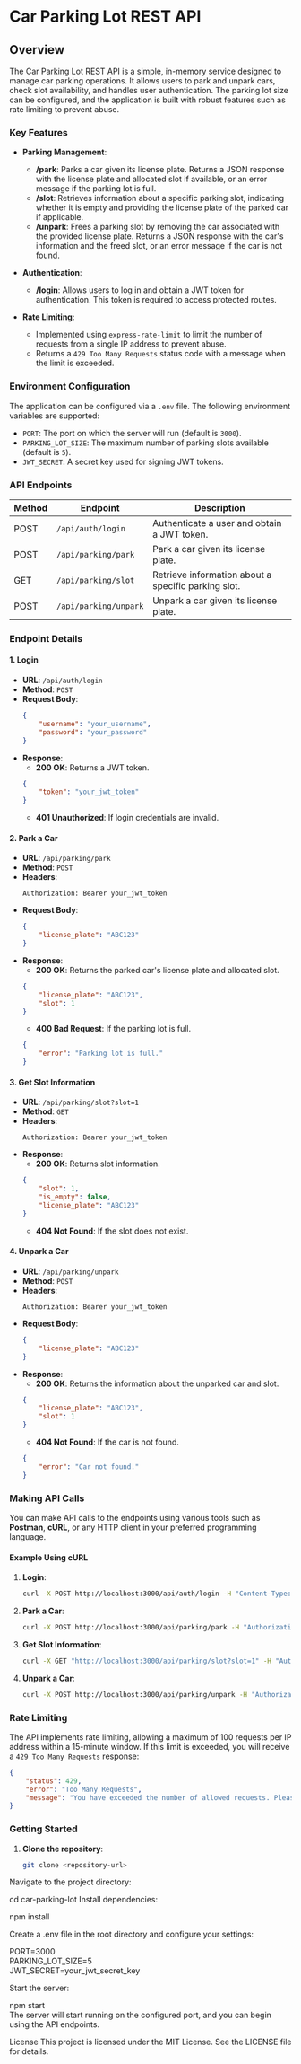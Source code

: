 # Car Parking Lot REST API

## Overview

The Car Parking Lot REST API is a simple, in-memory service designed to manage car parking operations. It allows users to park and unpark cars, check slot availability, and handles user authentication. The parking lot size can be configured, and the application is built with robust features such as rate limiting to prevent abuse.

### Key Features

- **Parking Management**:
  - **/park**: Parks a car given its license plate. Returns a JSON response with the license plate and allocated slot if available, or an error message if the parking lot is full.
  - **/slot**: Retrieves information about a specific parking slot, indicating whether it is empty and providing the license plate of the parked car if applicable.
  - **/unpark**: Frees a parking slot by removing the car associated with the provided license plate. Returns a JSON response with the car's information and the freed slot, or an error message if the car is not found.

- **Authentication**:
  - **/login**: Allows users to log in and obtain a JWT token for authentication. This token is required to access protected routes.

- **Rate Limiting**:
  - Implemented using `express-rate-limit` to limit the number of requests from a single IP address to prevent abuse.
  - Returns a `429 Too Many Requests` status code with a message when the limit is exceeded.

### Environment Configuration

The application can be configured via a `.env` file. The following environment variables are supported:

- `PORT`: The port on which the server will run (default is `3000`).
- `PARKING_LOT_SIZE`: The maximum number of parking slots available (default is `5`).
- `JWT_SECRET`: A secret key used for signing JWT tokens.

### API Endpoints

| Method | Endpoint           | Description                                                   |
|--------|--------------------|---------------------------------------------------------------|
| POST   | `/api/auth/login`  | Authenticate a user and obtain a JWT token.                 |
| POST   | `/api/parking/park`| Park a car given its license plate.                           |
| GET    | `/api/parking/slot`| Retrieve information about a specific parking slot.          |
| POST   | `/api/parking/unpark`| Unpark a car given its license plate.                      |

### Endpoint Details

#### 1. Login

- **URL**: `/api/auth/login`
- **Method**: `POST`
- **Request Body**:
    ```json
    {
        "username": "your_username",
        "password": "your_password"
    }
    ```
- **Response**:
    - **200 OK**: Returns a JWT token.
    ```json
    {
        "token": "your_jwt_token"
    }
    ```
    - **401 Unauthorized**: If login credentials are invalid.

#### 2. Park a Car

- **URL**: `/api/parking/park`
- **Method**: `POST`
- **Headers**:
    ```plaintext
    Authorization: Bearer your_jwt_token
    ```
- **Request Body**:
    ```json
    {
        "license_plate": "ABC123"
    }
    ```
- **Response**:
    - **200 OK**: Returns the parked car's license plate and allocated slot.
    ```json
    {
        "license_plate": "ABC123",
        "slot": 1
    }
    ```
    - **400 Bad Request**: If the parking lot is full.
    ```json
    {
        "error": "Parking lot is full."
    }
    ```

#### 3. Get Slot Information

- **URL**: `/api/parking/slot?slot=1`
- **Method**: `GET`
- **Headers**:
    ```plaintext
    Authorization: Bearer your_jwt_token
    ```
- **Response**:
    - **200 OK**: Returns slot information.
    ```json
    {
        "slot": 1,
        "is_empty": false,
        "license_plate": "ABC123"
    }
    ```
    - **404 Not Found**: If the slot does not exist.

#### 4. Unpark a Car

- **URL**: `/api/parking/unpark`
- **Method**: `POST`
- **Headers**:
    ```plaintext
    Authorization: Bearer your_jwt_token
    ```
- **Request Body**:
    ```json
    {
        "license_plate": "ABC123"
    }
    ```
- **Response**:
    - **200 OK**: Returns the information about the unparked car and slot.
    ```json
    {
        "license_plate": "ABC123",
        "slot": 1
    }
    ```
    - **404 Not Found**: If the car is not found.
    ```json
    {
        "error": "Car not found."
    }
    ```

### Making API Calls

You can make API calls to the endpoints using various tools such as **Postman**, **cURL**, or any HTTP client in your preferred programming language.

#### Example Using cURL

1. **Login**:
    ```bash
    curl -X POST http://localhost:3000/api/auth/login -H "Content-Type: application/json" -d '{"username": "your_username", "password": "your_password"}'
    ```

2. **Park a Car**:
    ```bash
    curl -X POST http://localhost:3000/api/parking/park -H "Authorization: Bearer your_jwt_token" -H "Content-Type: application/json" -d '{"license_plate": "ABC123"}'
    ```

3. **Get Slot Information**:
    ```bash
    curl -X GET "http://localhost:3000/api/parking/slot?slot=1" -H "Authorization: Bearer your_jwt_token"
    ```

4. **Unpark a Car**:
    ```bash
    curl -X POST http://localhost:3000/api/parking/unpark -H "Authorization: Bearer your_jwt_token" -H "Content-Type: application/json" -d '{"license_plate": "ABC123"}'
    ```

### Rate Limiting

The API implements rate limiting, allowing a maximum of 100 requests per IP address within a 15-minute window. If this limit is exceeded, you will receive a `429 Too Many Requests` response:

```json
{
    "status": 429,
    "error": "Too Many Requests",
    "message": "You have exceeded the number of allowed requests. Please try again later."
}
```
### Getting Started

1. **Clone the repository**:
   ```bash
   git clone <repository-url>
Navigate to the project directory:


cd car-parking-lot
Install dependencies:  


npm install 

Create a .env file in the root directory and configure your settings:


PORT=3000  
PARKING_LOT_SIZE=5  
JWT_SECRET=your_jwt_secret_key  

Start the server:


npm start  
The server will start running on the configured port, and you can begin using the API endpoints.

License
This project is licensed under the MIT License. See the LICENSE file for details.





